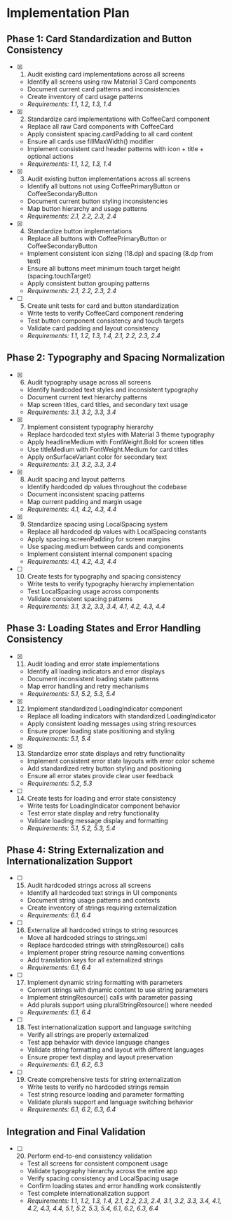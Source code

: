 # Implementation Plan

## Phase 1: Card Standardization and Button Consistency

- [x] 1. Audit existing card implementations across all screens
  - Identify all screens using raw Material 3 Card components
  - Document current card patterns and inconsistencies
  - Create inventory of card usage patterns
  - _Requirements: 1.1, 1.2, 1.3, 1.4_

- [x] 2. Standardize card implementations with CoffeeCard component
  - Replace all raw Card components with CoffeeCard
  - Apply consistent spacing.cardPadding to all card content
  - Ensure all cards use fillMaxWidth() modifier
  - Implement consistent card header patterns with icon + title + optional actions
  - _Requirements: 1.1, 1.2, 1.3, 1.4_

- [x] 3. Audit existing button implementations across all screens





  - Identify all buttons not using CoffeePrimaryButton or CoffeeSecondaryButton
  - Document current button styling inconsistencies
  - Map button hierarchy and usage patterns
  - _Requirements: 2.1, 2.2, 2.3, 2.4_

- [x] 4. Standardize button implementations
  - Replace all buttons with CoffeePrimaryButton or CoffeeSecondaryButton
  - Implement consistent icon sizing (18.dp) and spacing (8.dp from text)
  - Ensure all buttons meet minimum touch target height (spacing.touchTarget)
  - Apply consistent button grouping patterns
  - _Requirements: 2.1, 2.2, 2.3, 2.4_

- [ ] 5. Create unit tests for card and button standardization
  - Write tests to verify CoffeeCard component rendering
  - Test button component consistency and touch targets
  - Validate card padding and layout consistency
  - _Requirements: 1.1, 1.2, 1.3, 1.4, 2.1, 2.2, 2.3, 2.4_

## Phase 2: Typography and Spacing Normalization

- [x] 6. Audit typography usage across all screens
  - Identify hardcoded text styles and inconsistent typography
  - Document current text hierarchy patterns
  - Map screen titles, card titles, and secondary text usage
  - _Requirements: 3.1, 3.2, 3.3, 3.4_

- [x] 7. Implement consistent typography hierarchy
  - Replace hardcoded text styles with Material 3 theme typography
  - Apply headlineMedium with FontWeight.Bold for screen titles
  - Use titleMedium with FontWeight.Medium for card titles
  - Apply onSurfaceVariant color for secondary text
  - _Requirements: 3.1, 3.2, 3.3, 3.4_

- [x] 8. Audit spacing and layout patterns





  - Identify hardcoded dp values throughout the codebase
  - Document inconsistent spacing patterns
  - Map current padding and margin usage
  - _Requirements: 4.1, 4.2, 4.3, 4.4_

- [x] 9. Standardize spacing using LocalSpacing system
  - Replace all hardcoded dp values with LocalSpacing constants
  - Apply spacing.screenPadding for screen margins
  - Use spacing.medium between cards and components
  - Implement consistent internal component spacing
  - _Requirements: 4.1, 4.2, 4.3, 4.4_

- [ ] 10. Create tests for typography and spacing consistency
  - Write tests to verify typography hierarchy implementation
  - Test LocalSpacing usage across components
  - Validate consistent spacing patterns
  - _Requirements: 3.1, 3.2, 3.3, 3.4, 4.1, 4.2, 4.3, 4.4_

## Phase 3: Loading States and Error Handling Consistency

- [x] 11. Audit loading and error state implementations
  - Identify all loading indicators and error displays
  - Document inconsistent loading state patterns
  - Map error handling and retry mechanisms
  - _Requirements: 5.1, 5.2, 5.3, 5.4_

- [x] 12. Implement standardized LoadingIndicator component
  - Replace all loading indicators with standardized LoadingIndicator
  - Apply consistent loading messages using string resources
  - Ensure proper loading state positioning and styling
  - _Requirements: 5.1, 5.4_

- [x] 13. Standardize error state displays and retry functionality
  - Implement consistent error state layouts with error color scheme
  - Add standardized retry button styling and positioning
  - Ensure all error states provide clear user feedback
  - _Requirements: 5.2, 5.3_

- [ ] 14. Create tests for loading and error state consistency
  - Write tests for LoadingIndicator component behavior
  - Test error state display and retry functionality
  - Validate loading message display and formatting
  - _Requirements: 5.1, 5.2, 5.3, 5.4_

## Phase 4: String Externalization and Internationalization Support

- [ ] 15. Audit hardcoded strings across all screens
  - Identify all hardcoded text strings in UI components
  - Document string usage patterns and contexts
  - Create inventory of strings requiring externalization
  - _Requirements: 6.1, 6.4_

- [ ] 16. Externalize all hardcoded strings to string resources
  - Move all hardcoded strings to strings.xml
  - Replace hardcoded strings with stringResource() calls
  - Implement proper string resource naming conventions
  - Add translation keys for all externalized strings
  - _Requirements: 6.1, 6.4_

- [ ] 17. Implement dynamic string formatting with parameters
  - Convert strings with dynamic content to use string parameters
  - Implement stringResource() calls with parameter passing
  - Add plurals support using pluralStringResource() where needed
  - _Requirements: 6.1, 6.4_

- [ ] 18. Test internationalization support and language switching
  - Verify all strings are properly externalized
  - Test app behavior with device language changes
  - Validate string formatting and layout with different languages
  - Ensure proper text display and layout preservation
  - _Requirements: 6.1, 6.2, 6.3_

- [ ] 19. Create comprehensive tests for string externalization
  - Write tests to verify no hardcoded strings remain
  - Test string resource loading and parameter formatting
  - Validate plurals support and language switching behavior
  - _Requirements: 6.1, 6.2, 6.3, 6.4_

## Integration and Final Validation

- [ ] 20. Perform end-to-end consistency validation
  - Test all screens for consistent component usage
  - Validate typography hierarchy across the entire app
  - Verify spacing consistency and LocalSpacing usage
  - Confirm loading states and error handling work consistently
  - Test complete internationalization support
  - _Requirements: 1.1, 1.2, 1.3, 1.4, 2.1, 2.2, 2.3, 2.4, 3.1, 3.2, 3.3, 3.4, 4.1, 4.2, 4.3, 4.4, 5.1, 5.2, 5.3, 5.4, 6.1, 6.2, 6.3, 6.4_